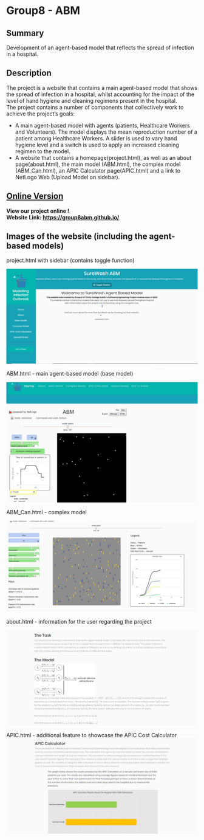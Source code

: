 # Group8 - ABM

## Summary 

Development of an agent-based model that reflects the spread of infection in a hospital.

## Description

The project is a website that contains a main agent-based model that shows the spread of infection in a hospital, whilst accounting for the impact of the level of hand hygiene and cleaning regimens present in the hospital. <br>
The project contains a number of components that collectively work to achieve the project’s goals: <br>
*	A main agent-based model with agents (patients, Healthcare Workers and Volunteers). The model displays the mean reproduction number of a patient among Healthcare Workers. A slider is used to vary hand hygiene level and a switch is used to apply an increased cleaning regimen to the model.<br>
*	A website that contains a homepage(project.html), as well as an about page(about.html), the main model (ABM.html), the complex model (ABM_Can.html), an APIC Calculator page(APIC.html) and a link to NetLogo Web (Upload Model on sidebar). 

## [Online Version](https://group8abm.github.io/)
**View our project online !  
Website Link: https://group8abm.github.io/**

## Images of the website (including the agent-based models)

project.html with sidebar (contains toggle function)

![Image of homepage](https://github.com/imgo7/Group8-ABM/blob/web-and-ABM/image/project.jpg)

ABM.html - main agent-based model (base model)

![Image of main agent-based model](https://github.com/imgo7/Group8-ABM/blob/web-and-ABM/image/ABM.jpg)

ABM_Can.html - complex model

![Image of complex agent-based model](https://github.com/imgo7/Group8-ABM/blob/web-and-ABM/image/ABM_Can.jpg)

about.html - information for the user regarding the project 

![Image of about.html](https://github.com/imgo7/Group8-ABM/blob/web-and-ABM/image/about.jpg)

APIC.html - additional feature to showcase the APIC Cost Calculator
![Image of APIC.html](https://github.com/imgo7/Group8-ABM/blob/web-and-ABM/image/APIC.jpg)







